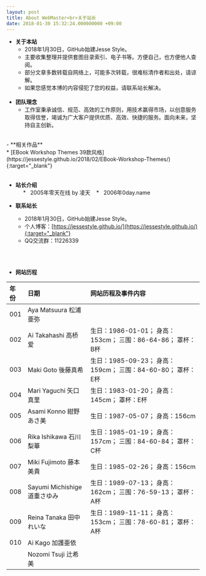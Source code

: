 ```yaml
---
layout: post
title: About WebMaster<br>关于站长
date: 2018-01-30 15:32:24.000000000 +09:00
---
```

- **关于本站**<br>
    *   2018年1月30日，GitHub始建Jesse Style。<br>
    *   主要收集整理并提供套图目录索引、电子书等。方便自己，也方便他人查阅。<br>
    *   部分文章多数转载自网络上，可能多次转载，很难标清作者和出处，请谅解。<br>
    *   如果您感觉本博的内容侵犯了您的权益，请联系站长解决。<br>
    <br>
- **团队理念**<br>
    *   工作室秉承诚信、规范、高效的工作原则，用技术赢得市场，以创意服务取得信誉，竭诚为广大客户提供优质、高效、快捷的服务。面向未来，坚持自主创新。<br>
<br>
- **相关作品**<br>
    *   [EBook Workshop Themes 39款风格](https://jessestyle.github.io/2018/02/EBook-Workshop-Themes/){:target="_blank"}<br> 
    <br>
    
- **站长介绍**<br>   
    *   2005年零天在线 by 凌天
    *   2006年0day.name<br>
   
- **联系站长**<br>
    *   2018年1月30日，GitHub始建Jesse Style。<br>
    *   个人博客：[https://jessestyle.github.io/](https://jessestyle.github.io/){:target="_blank"}<br>
    *   QQ交流群：11226339
  <br>
<br>

- **网站历程**<br>

| 年份 | 日期 |网站历程及事件内容 |
|:-------------|:-------------|:------------| 
| 001 | Aya Matsuura 松浦亜弥  |  |
| 002 | Ai Takahashi 高桥爱 | 生日：1986-01-01； 身高：153cm； 三围：86-64-86； 罩杯：B杯 | 
| 003 | Maki Goto 後藤真希 | 生日：1985-09-23； 身高：159cm； 三围：84-60-80； 罩杯：E杯 |
| 004 | Mari Yaguchi 矢口真里 | 生日：1983-01-20； 身高：145cm； 罩杯：E杯	|
| 005 | Asami Konno 紺野あさ美 | 生日：1987-05-07； 身高：156cm	 | 
| 006 | Rika Ishikawa 石川梨華 | 生日：1985-01-19； 身高：157cm； 三围：84-60-84； 罩杯：C杯	 | 
| 007 | Miki Fujimoto 藤本美貴 | 生日：1985-02-26； 身高：156cm	 | 
| 008 | Sayumi Michishige 道重さゆみ | 生日：1989-07-13； 身高：162cm； 三围：76-59-13； 罩杯：A杯	 | 
| 009 | Reina Tanaka 田中れいな | 生日：1989-11-11； 身高：153cm； 三围：78-60-81； 罩杯：A杯	 | 
| 010 | Ai Kago 加護亜依 |  | 
|     | Nozomi Tsuji 辻希美 |  |

